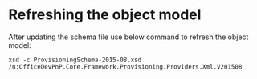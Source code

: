 # Refreshing the object model #
After updating the schema file use below command to refresh the object model:

```Cmd
xsd -c ProvisioningSchema-2015-08.xsd /n:OfficeDevPnP.Core.Framework.Provisioning.Providers.Xml.V201508
```